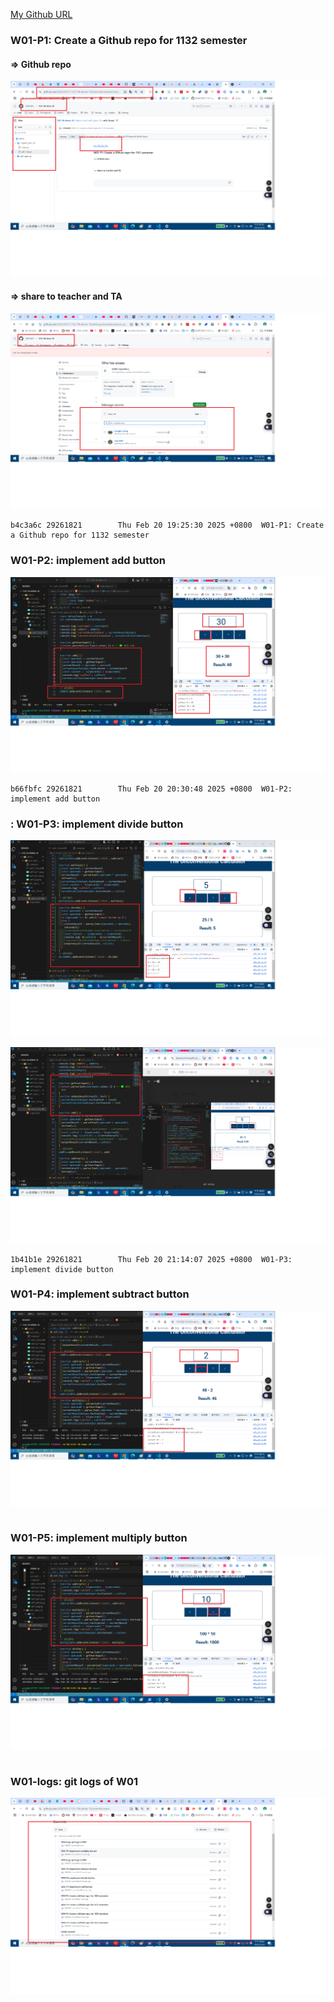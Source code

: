 [My Github URL](https://github.com/29261821/1132-1N-demo-10)

### W01-P1: Create a Github repo for 1132 semester

#### => Github repo

![](w01-p1-1.png)

#### => share to teacher and TA

![](w01-p1-2.png)

```
b4c3a6c 29261821        Thu Feb 20 19:25:30 2025 +0800  W01-P1: Create a Github repo for 1132 semester
```

### W01-P2: implement add button

![](w01-p2.png)

```
b66fbfc 29261821        Thu Feb 20 20:30:48 2025 +0800  W01-P2: implement add button
```

### : W01-P3: implement divide button

![](w01-p3-1.png)

![](w01-p3-2.png)

```
1b41b1e 29261821        Thu Feb 20 21:14:07 2025 +0800  W01-P3: implement divide button
```

### W01-P4: implement subtract button

![](w01-p4.png)

```

```

### W01-P5: implement multiply button

![](w01-p5.png)

```

```

### W01-logs: git logs of W01

![](w01-logs.png)
